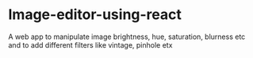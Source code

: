 # Image-editor-using-react
A web app to manipulate image brightness, hue, saturation, blurness etc and to add different filters like vintage, pinhole etx
